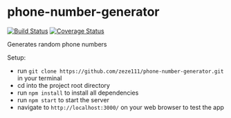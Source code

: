 # phone-number-generator
[![Build Status](https://travis-ci.org/zeze111/phone-number-generator.svg?branch=develop)](https://travis-ci.org/zeze111/phone-number-generator) [![Coverage Status](https://coveralls.io/repos/github/zeze111/phone-number-generator/badge.svg?branch=develop)](https://coveralls.io/github/zeze111/phone-number-generator?branch=develop)

Generates random phone numbers

Setup: 
* run `git clone https://github.com/zeze111/phone-number-generator.git` in your terminal
* cd into the project root directory
* run `npm install` to install all dependencies
* run `npm start` to start the server
* navigate to `http://localhost:3000/` on your web browser to test the app
